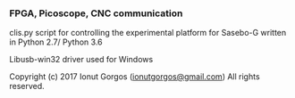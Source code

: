 ### FPGA, Picoscope, CNC communication

clis.py script for controlling the experimental platform for Sasebo-G written in Python 2.7/ Python 3.6

Libusb-win32 driver used for Windows

Copyright (c) 2017  Ionut Gorgos (ionutgorgos@gmail.com)
All rights reserved.
